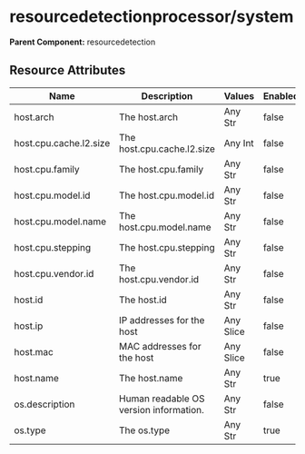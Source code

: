 [comment]: <> (Code generated by mdatagen. DO NOT EDIT.)

# resourcedetectionprocessor/system

**Parent Component:** resourcedetection

## Resource Attributes

| Name | Description | Values | Enabled |
| ---- | ----------- | ------ | ------- |
| host.arch | The host.arch | Any Str | false |
| host.cpu.cache.l2.size | The host.cpu.cache.l2.size | Any Int | false |
| host.cpu.family | The host.cpu.family | Any Str | false |
| host.cpu.model.id | The host.cpu.model.id | Any Str | false |
| host.cpu.model.name | The host.cpu.model.name | Any Str | false |
| host.cpu.stepping | The host.cpu.stepping | Any Str | false |
| host.cpu.vendor.id | The host.cpu.vendor.id | Any Str | false |
| host.id | The host.id | Any Str | false |
| host.ip | IP addresses for the host | Any Slice | false |
| host.mac | MAC addresses for the host | Any Slice | false |
| host.name | The host.name | Any Str | true |
| os.description | Human readable OS version information. | Any Str | false |
| os.type | The os.type | Any Str | true |
